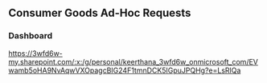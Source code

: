 ## Consumer Goods Ad-Hoc Requests

### Dashboard
https://3wfd6w-my.sharepoint.com/:x:/g/personal/keerthana_3wfd6w_onmicrosoft_com/EVwamb5oHA9NvAqwVXOpagcBIG24F1tmnDCK5IGpuJPQHg?e=LsRlQa
